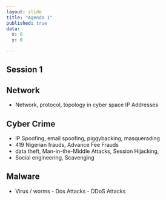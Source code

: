 ```yaml
---
layout: slide
title: "Agenda 1"
published: true
data:
  x: 0
  y: 0

---
```

## Session 1

## Network
  + Network, protocol, topology in cyber space IP Addresses 

## Cyber Crime 
  + IP Spoofing, email spoofing, piggybacking, masquerading
  + 419 Nigerian frauds, Advance Fee Frauds
  + data theft, Man-in-the-Middle Attacks, Session Hijacking, 
  + Social engineering, Scavenging 

## Malware
  + Virus / worms - Dos Attacks - DDoS Attacks

